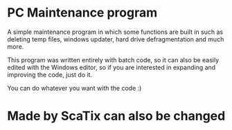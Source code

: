 # PC Maintenance program
A simple maintenance program in which some functions are built in such as deleting temp files, windows updater, hard drive defragmentation and much more.

This program was written entirely with batch code, so it can also be easily edited with the Windows editor, so if you are interested in expanding and improving the code, just do it.

You can do whatever you want with the code :)

# Made by ScaTix can also be changed
